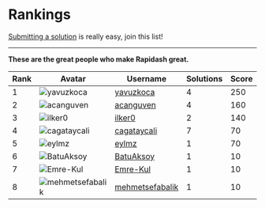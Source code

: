 # Rankings

<p class="tip">
<a href="#/submit-a-solution">Submitting a solution</a> is really easy, join this list!
</p>

___
**These are the great people who make Rapidash great.**


| Rank | Avatar | Username  | Solutions | Score |
|------|--------|-----------|-------|-----------|
| 1  |    ![yavuzkoca](https://github.com/yavuzkoca.png?size=60)    | [yavuzkoca](https://github.com/yavuzkoca) |     4     | 250   |
| 2  |    ![acanguven](https://github.com/acanguven.png?size=60)    | [acanguven](https://github.com/acanguven) |     4     | 160   |
| 3  |    ![ilker0](https://github.com/ilker0.png?size=60)    | [ilker0](https://github.com/ilker0) |     2     | 140   |
| 4  |    ![cagataycali](https://github.com/cagataycali.png?size=60)    | [cagataycali](https://github.com/cagataycali) |     7     | 70   |
| 5  |    ![eylmz](https://github.com/eylmz.png?size=60)    | [eylmz](https://github.com/eylmz) |     1     | 70   |
| 6  |    ![BatuAksoy](https://github.com/BatuAksoy.png?size=60)    | [BatuAksoy](https://github.com/BatuAksoy) |     1     | 10   |
| 7  |    ![Emre-Kul](https://github.com/Emre-Kul.png?size=60)    | [Emre-Kul](https://github.com/Emre-Kul) |     1     | 10   |
| 8  |    ![mehmetsefabalik](https://github.com/mehmetsefabalik.png?size=60)    | [mehmetsefabalik](https://github.com/mehmetsefabalik) |     1     | 10   |

